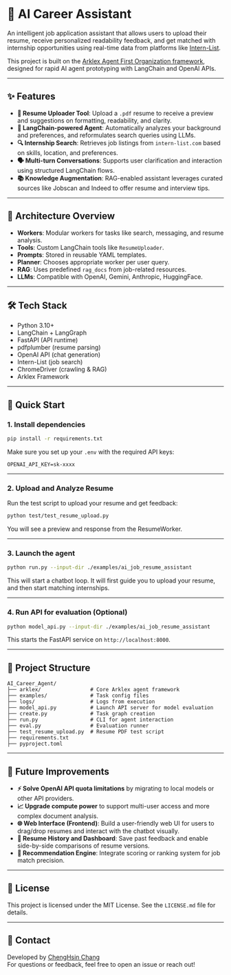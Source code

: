 # 🧠 AI Career Assistant

An intelligent job application assistant that allows users to upload their resume, receive personalized readability feedback, and get matched with internship opportunities using real-time data from platforms like [Intern-List](https://intern-list.com).

This project is built on the [Arklex Agent First Organization framework](https://github.com/arklex/Agent-First-Organization), designed for rapid AI agent prototyping with LangChain and OpenAI APIs.

---

## ✨ Features

- **📄 Resume Uploader Tool**: Upload a `.pdf` resume to receive a preview and suggestions on formatting, readability, and clarity.
- **🧠 LangChain-powered Agent**: Automatically analyzes your background and preferences, and reformulates search queries using LLMs.
- **🔍 Internship Search**: Retrieves job listings from `intern-list.com` based on skills, location, and preferences.
- **🗣️ Multi-turn Conversations**: Supports user clarification and interaction using structured LangChain flows.
- **📚 Knowledge Augmentation**: RAG-enabled assistant leverages curated sources like Jobscan and Indeed to offer resume and interview tips.

---

## 🧩 Architecture Overview

- **Workers**: Modular workers for tasks like search, messaging, and resume analysis.
- **Tools**: Custom LangChain tools like `ResumeUploader`.
- **Prompts**: Stored in reusable YAML templates.
- **Planner**: Chooses appropriate worker per user query.
- **RAG**: Uses predefined `rag_docs` from job-related resources.
- **LLMs**: Compatible with OpenAI, Gemini, Anthropic, HuggingFace.

---

## 🛠️ Tech Stack

- Python 3.10+
- LangChain + LangGraph
- FastAPI (API runtime)
- pdfplumber (resume parsing)
- OpenAI API (chat generation)
- Intern-List (job search)
- ChromeDriver (crawling & RAG)
- Arklex Framework

---

## 🚀 Quick Start

### 1. Install dependencies

```bash
pip install -r requirements.txt
```

Make sure you set up your `.env` with the required API keys:

```
OPENAI_API_KEY=sk-xxxx
```

---

### 2. Upload and Analyze Resume

Run the test script to upload your resume and get feedback:

```bash
python test/test_resume_upload.py
```

You will see a preview and response from the ResumeWorker.

---

### 3. Launch the agent

```bash
python run.py --input-dir ./examples/ai_job_resume_assistant
```

This will start a chatbot loop. It will first guide you to upload your resume, and then start matching internships.

---

### 4. Run API for evaluation (Optional)

```bash
python model_api.py --input-dir ./examples/ai_job_resume_assistant
```

This starts the FastAPI service on `http://localhost:8000`.

---

## 📂 Project Structure

```
AI_Career_Agent/
├── arklex/                # Core Arklex agent framework
├── examples/              # Task config files
├── logs/                  # Logs from execution
├── model_api.py           # Launch API server for model evaluation
├── create.py              # Task graph creation
├── run.py                 # CLI for agent interaction
├── eval.py                # Evaluation runner
├── test_resume_upload.py  # Resume PDF test script
├── requirements.txt
├── pyproject.toml
```

---

## 🧭 Future Improvements

- **⚡ Solve OpenAI API quota limitations** by migrating to local models or other API providers.
- **📈 Upgrade compute power** to support multi-user access and more complex document analysis.
- **🌐 Web Interface (Frontend)**: Build a user-friendly web UI for users to drag/drop resumes and interact with the chatbot visually.
- **📁 Resume History and Dashboard**: Save past feedback and enable side-by-side comparisons of resume versions.
- **🎯 Recommendation Engine**: Integrate scoring or ranking system for job match precision.

---

## 📜 License

This project is licensed under the MIT License. See the `LICENSE.md` file for details.

---

## 🙋 Contact

Developed by [ChengHsin Chang](https://www.linkedin.com/in/cheng-hsinchang/)  
For questions or feedback, feel free to open an issue or reach out!
